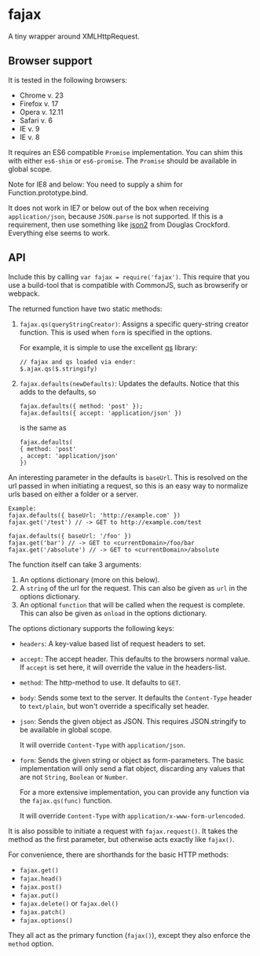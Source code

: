 fajax
=====

A tiny wrapper around XMLHttpRequest.


Browser support
---------------

It is tested in the following browsers:

- Chrome v. 23
- Firefox v. 17
- Opera v. 12.11
- Safari v. 6
- IE v. 9
- IE v. 8

It requires an ES6 compatible `Promise` implementation. You can shim this with
either `es6-shim` or `es6-promise`. The `Promise` should be available in global
scope.


Note for IE8 and below: You need to supply a shim for Function.prototype.bind.

It does not work in IE7 or below out of the box when receiving `application/json`,
because `JSON.parse` is not supported. If this is a requirement, then use something
like [json2](https://github.com/douglascrockford/JSON-js) from
Douglas Crockford. Everything else seems to work.


API
---

Include this by calling `var fajax = require('fajax')`. This require that you
use a build-tool that is compatible with CommonJS, such as browserify or webpack.


The returned function have two static methods:

1.  `fajax.qs(queryStringCreator)`: Assigns a specific query-string creator
    function. This is used when `form` is specified in the options.

    For example, it is simple to use the excellent [qs][qs] library:

        // fajax and qs loaded via ender:
        $.ajax.qs($.stringify)
2.  `fajax.defaults(newDefaults)`: Updates the defaults. Notice that this adds
    to the defaults, so

        fajax.defaults({ method: 'post' });
        fajax.defaults({ accept: 'application/json' })

    is the same as

        fajax.defaults(
        { method: 'post'
        , accept: 'application/json'
        })

An interesting parameter in the defaults is `baseUrl`. This is resolved on the
url passed in when initiating a request, so this is an easy way to normalize
urls based on either a folder or a server.

    Example:
    fajax.defaults({ baseUrl: 'http://example.com' })
    fajax.get('/test') // -> GET to http://example.com/test

    fajax.defaults({ baseUrl: '/foo' })
    fajax.get('bar') // -> GET to <currentDomain>/foo/bar
    fajax.get('/absolute') // -> GET to <currentDomain>/absolute


The function itself can take 3 arguments:

1.  An options dictionary (more on this below).
2.  A `string` of the url for the request. This can also be given as `url` in
    the options dictionary.
3.  An optional `function` that will be called when the request is complete.
    This can also be given as `onload` in the options dictionary.

The options dictionary supports the following keys:

 -  `headers`: A key-value based list of request headers to set.
 -  `accept`: The accept header. This defaults to the browsers normal value.
    If `accept` is set here, it will override the value in the headers-list.
 -  `method`: The http-method to use. It defaults to `GET`.
 -  `body`: Sends some text to the server. It defaults the `Content-Type` header
    to `text/plain`, but won't override a specifically set header.
 -  `json`: Sends the given object as JSON. This requires JSON.stringify to be
    available in global scope.

    It will override `Content-Type` with `application/json`.
 -  `form`: Sends the given string or object as form-parameters.
    The basic implementation will only send a flat object, discarding any
    values that are not `String`, `Boolean` or `Number`.

    For a more extensive implementation, you can provide any function via the
    `fajax.qs(func)` function.

    It will override `Content-Type` with `application/x-www-form-urlencoded`.

It is also possible to initiate a request with `fajax.request()`.
It takes the method as the first parameter, but otherwise acts exactly like
`fajax()`.

For convenience, there are shorthands for the basic HTTP methods:

- `fajax.get()`
- `fajax.head()`
- `fajax.post()`
- `fajax.put()`
- `fajax.delete()` or `fajax.del()`
- `fajax.patch()`
- `fajax.options()`

They all act as the primary function (`fajax()`), except they also enforce the
`method` option.


[qs]: https://github.com/visionmedia/node-querystring
[node]: http://nodejs.org
